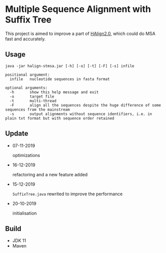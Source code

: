 # Multiple Sequence Alignment with Suffix Tree

This project is aimed to improve a part of [HAlign2.0](https://github.com/malabz/HAlign), which could do MSA fast and accurately.

## Usage

```
java -jar halign-stmsa.jar [-h] [-o] [-t] [-F] [-s] infile
```

```
positional argument: 
  infile   nucleotide sequences in fasta format

optional arguments: 
  -h       show this help message and exit
  -o       target file
  -t       multi-thread
  -F       align all the sequences despite the huge difference of some sequences from the mainstream
  -s       output alignments without sequence identifiers, i.e. in plain txt format but with sequence order retained
```

## Update

* 07-11-2019
  
  optimizations

* 16-12-2019

  refactoring and a new feature added

* 15-12-2019

  `SuffixTree.java` rewrited to improve the performance
 
* 20-10-2019

  initialisation

## Build

- JDK 11
- Maven
